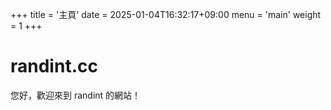 +++
title = '主頁'
date = 2025-01-04T16:32:17+09:00
menu = 'main'
weight = 1
+++

# randint.cc

您好，歡迎來到 randint 的網站！

